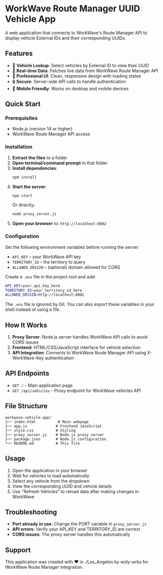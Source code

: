 # WorkWave Route Manager UUID Vehicle App

A web application that connects to WorkWave's Route Manager API to display vehicle External IDs and their corresponding UUIDs.

## Features

- 🚐 **Vehicle Lookup**: Select vehicles by External ID to view their UUID
- 🔄 **Real-time Data**: Fetches live data from WorkWave Route Manager API
- 🎨 **Professional UI**: Clean, responsive design with loading states
- 🔒 **Secure**: Server-side API calls to handle authentication
- 📱 **Mobile Friendly**: Works on desktop and mobile devices

## Quick Start

### Prerequisites
- Node.js (version 14 or higher)
- WorkWave Route Manager API access

### Installation

1. **Extract the files** to a folder
2. **Open terminal/command prompt** in that folder
3. **Install dependencies**:
   ```bash
   npm install
   ```
4. **Start the server**:
   ```bash
   npm start
   ```
   Or directly:
   ```bash
   node proxy_server.js
   ```
5. **Open your browser** to: `http://localhost:8082`

### Configuration

Set the following environment variables before running the server:

- `API_KEY` – your WorkWave API key  
- `TERRITORY_ID` – the territory to query
- `ALLOWED_ORIGIN` – (optional) domain allowed for CORS

Create a `.env` file in the project root and add:

```bash
API_KEY=your_api_key_here
TERRITORY_ID=your_territory_id_here
ALLOWED_ORIGIN=http://localhost:8082
```

The `.env` file is ignored by Git. You can also export these variables in your shell instead of using a file.

## How It Works

1. **Proxy Server**: Node.js server handles WorkWave API calls to avoid CORS issues
2. **Frontend**: HTML/CSS/JavaScript interface for vehicle selection
3. **API Integration**: Connects to WorkWave Route Manager API using X-WorkWave-Key authentication

## API Endpoints

- `GET /` - Main application page
- `GET /api/vehicles` - Proxy endpoint for WorkWave vehicles API

## File Structure

```
workwave-vehicle-app/
├── index.html          # Main webpage
├── app.js             # Frontend JavaScript
├── style.css          # Styling
├── proxy_server.js    # Node.js proxy server
├── package.json       # Node.js configuration
└── README.md          # This file
```

## Usage

1. Open the application in your browser
2. Wait for vehicles to load automatically
3. Select any vehicle from the dropdown
4. View the corresponding UUID and vehicle details
5. Use "Refresh Vehicles" to reload data after making changes in WorkWave

## Troubleshooting

- **Port already in use**: Change the PORT variable in `proxy_server.js`
- **API errors**: Verify your API_KEY and TERRITORY_ID are correct
- **CORS issues**: The proxy server handles this automatically

## Support

This application was created with ❤️ in ./Los_Angeles by wzly-wrks for WorkWave Route Manager integration.
